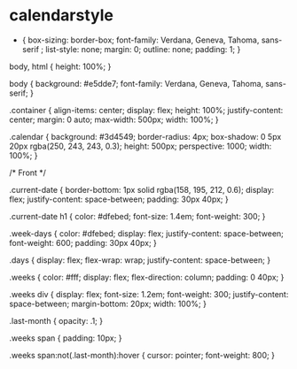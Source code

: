 # calendarstyle
* {
  box-sizing: border-box;
  font-family: Verdana, Geneva, Tahoma, sans-serif ;
  list-style: none;
  margin: 0;
  outline: none;
  padding: 1;
}

body, html {
  height: 100%;
}

body {
  background: #e5dde7;
  font-family: Verdana, Geneva, Tahoma, sans-serif;
}

.container {
  align-items: center;
  display: flex;
  height: 100%;
  justify-content: center;
  margin: 0 auto;
  max-width: 500px;
  width: 100%;
}

.calendar {
  background: #3d4549;
  border-radius: 4px;
  box-shadow: 0 5px 20px rgba(250, 243, 243, 0.3);
  height: 500px;
  perspective: 1000;
  width: 100%;
}

/* Front */

.current-date {
  border-bottom: 1px solid rgba(158, 195, 212, 0.6);
  display: flex;
  justify-content: space-between;
  padding: 30px 40px;
}

.current-date h1 {
  color: #dfebed;
  font-size: 1.4em;
  font-weight: 300;
}

.week-days {
  color: #dfebed;
  display: flex;
  justify-content: space-between;
  font-weight: 600;
  padding: 30px 40px;
}

.days {
  display: flex;
  flex-wrap: wrap;
  justify-content: space-between;
}

.weeks {
  color: #fff;
  display: flex;
  flex-direction: column;
  padding: 0 40px;
}

.weeks div {
  display: flex;
  font-size: 1.2em;
  font-weight: 300;
  justify-content: space-between;
  margin-bottom: 20px;
  width: 100%;
}

.last-month {
  opacity: .1;
}

.weeks span {
  padding: 10px;
}

.weeks span:not(.last-month):hover {
  cursor: pointer;
  font-weight: 800;
}




